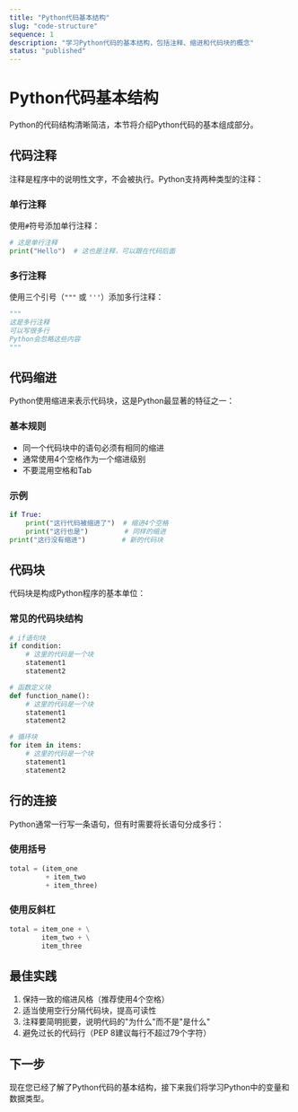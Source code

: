 ```yaml
---
title: "Python代码基本结构"
slug: "code-structure"
sequence: 1
description: "学习Python代码的基本结构，包括注释、缩进和代码块的概念"
status: "published"
---
```


# Python代码基本结构

Python的代码结构清晰简洁，本节将介绍Python代码的基本组成部分。

## 代码注释

注释是程序中的说明性文字，不会被执行。Python支持两种类型的注释：

### 单行注释
使用`#`符号添加单行注释：
```python
# 这是单行注释
print("Hello")  # 这也是注释，可以跟在代码后面
```

### 多行注释
使用三个引号（`"""` 或 `'''`）添加多行注释：
```python
"""
这是多行注释
可以写很多行
Python会忽略这些内容
"""
```

## 代码缩进

Python使用缩进来表示代码块，这是Python最显著的特征之一：

### 基本规则
- 同一个代码块中的语句必须有相同的缩进
- 通常使用4个空格作为一个缩进级别
- 不要混用空格和Tab

### 示例
```python
if True:
    print("这行代码被缩进了")  # 缩进4个空格
    print("这行也是")         # 同样的缩进
print("这行没有缩进")         # 新的代码块
```

## 代码块

代码块是构成Python程序的基本单位：

### 常见的代码块结构
```python
# if语句块
if condition:
    # 这里的代码是一个块
    statement1
    statement2

# 函数定义块
def function_name():
    # 这里的代码是一个块
    statement1
    statement2

# 循环块
for item in items:
    # 这里的代码是一个块
    statement1
    statement2
```

## 行的连接

Python通常一行写一条语句，但有时需要将长语句分成多行：

### 使用括号
```python
total = (item_one
         + item_two
         + item_three)
```

### 使用反斜杠
```python
total = item_one + \
        item_two + \
        item_three
```

## 最佳实践

1. 保持一致的缩进风格（推荐使用4个空格）
2. 适当使用空行分隔代码块，提高可读性
3. 注释要简明扼要，说明代码的"为什么"而不是"是什么"
4. 避免过长的代码行（PEP 8建议每行不超过79个字符）

## 下一步

现在您已经了解了Python代码的基本结构，接下来我们将学习Python中的变量和数据类型。
